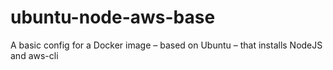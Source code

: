 # ubuntu-node-aws-base
A basic config for a Docker image – based on Ubuntu – that installs NodeJS and aws-cli
